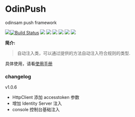 # OdinPush
odinsam push framework

![](https://img.shields.io/badge/version-1.0.0-brightgreen.svg)[![Build Status](https://travis-ci.com/odinsam/OdinPush.svg?branch=master)](https://travis-ci.com/odinsam/OdinPush) ![](https://img.shields.io/github/issues/odinsam/OdinPush) ![](https://img.shields.io/github/forks/odinsam/OdinPlugs.OdinInject) ![](https://img.shields.io/github/stars/odinsam/OdinPush) ![](https://img.shields.io/badge/platform-.Net_Core_5.0-brightgreen.svg) ![](https://img.shields.io/github/license/odinsam/OdinPush) [![](https://img.shields.io/badge/Blog-odinsam.com-blue.svg)](https://odinsam.com)

**简介:**

> 自动注入类，可以通过提供的方法自动注入符合规则的类型.

具体使用，请看[使用手册](https://github.com/odinsam/OdinPush/blob/master/README.md)

### changelog

v1.0.6

-   HttpClient 添加 accesstoken 参数
-   增加 Identity Server 注入
-   console 控制台基础注入

